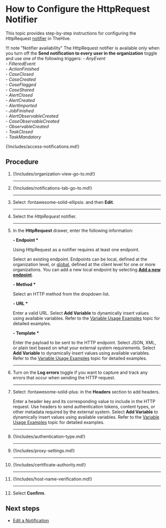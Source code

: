 # How to Configure the HttpRequest Notifier

This topic provides step-by-step instructions for configuring the HttpRequest [notifier](../about-notifications.md#notifiers) in TheHive.

!!! note "Notifier availability"
    The HttpRequest notifier is available only when you turn off the **Send notification to every user in the organization** toggle and use one of the following triggers:
    - *AnyEvent*  
    - *FilteredEvent*  
    - *ActionFinished*  
    - *CaseClosed*  
    - *CaseCreated*  
    - *CaseFlagged*  
    - *CaseShared*  
    - *AlertClosed*  
    - *AlertCreated*  
    - *AlertImported*  
    - *JobFinished*  
    - *AlertObservableCreated*  
    - *CaseObservableCreated*  
    - *ObservableCreated*  
    - *TaskClosed*  
    - *TaskMandatory*

{!includes/access-notifications.md!}

## Procedure

1. {!includes/organization-view-go-to.md!}

    ---

2. {!includes/notifications-tab-go-to.md!}

    ---

3. Select :fontawesome-solid-ellipsis: and then **Edit**.

    ---

4. Select the *HttpRequest* notifier.

    ---

5. In the **HttpRequest** drawer, enter the following information:

    **- Endpoint \***

    Using HttpRequest as a notifier requires at least one endpoint.

    Select an existing endpoint. Endpoints can be local, defined at the organization level, or [global](../../../../../administration/add-a-global-endpoint.md), defined at the client level for one or more organizations. You can add a new local endpoint by selecting [**Add a new endpoint**](../../manage-endpoints/add-http-request-endpoint.md).

    **- Method \***

    Select an HTTP method from the dropdown list.

    **- URL \***

    Enter a valid URL. Select **Add Variable** to dynamically insert values using available variables. Refer to the [Variable Usage Examples](../variable-usage-examples.md) topic for detailed examples.

    **- Template \***

    Enter the payload to be sent to the HTTP endpoint. Select JSON, XML, or plain text based on what your external system requirements. Select **Add Variable** to dynamically insert values using available variables. Refer to the [Variable Usage Examples](../variable-usage-examples.md) topic for detailed examples.

    ---

6. Turn on the **Log errors** toggle if you want to capture and track any errors that occur when sending the HTTP request.

    ---

7. Select :fontawesome-solid-plus: in the **Headers** section to add headers.

    Enter a header key and its corresponding value to include in the HTTP request. Use headers to send authentication tokens, content types, or other metadata required by the external system. Select **Add Variable** to dynamically insert values using available variables. Refer to the [Variable Usage Examples](../variable-usage-examples.md) topic for detailed examples.

    ---

8. {!includes/authentication-type.md!}

    ---

9. {!includes/proxy-settings.md!}

    ---

10. {!includes/certificate-authority.md!}

    ---

11. {!includes/host-name-verification.md!}

    ---

12. Select **Confirm**.

## Next steps

* [Edit a Notification](../edit-a-notification.md)

